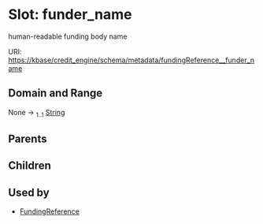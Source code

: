 
# Slot: funder_name


human-readable funding body name

URI: [https://kbase/credit_engine/schema/metadata/fundingReference__funder_name](https://kbase/credit_engine/schema/metadata/fundingReference__funder_name)


## Domain and Range

None &#8594;  <sub>1..1</sub> [String](types/String.md)

## Parents


## Children


## Used by

 * [FundingReference](FundingReference.md)
